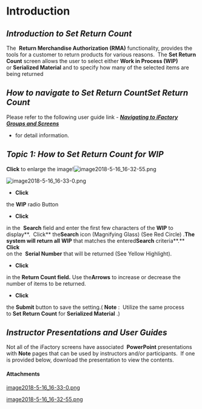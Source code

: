 # Introduction



## ***Introduction to Set Return Count***  


The 
**Return Merchandise Authorization (RMA)**  functionality, provides the tools for a customer to return products for various reasons.  The **Set Return Count**  screen allows the user to select either **Work in Process (WIP)** or **Serialized Material** and to specify how many of the selected items are being returned

## ***How to navigate to Set Return CountSet Return Count***  


Please refer to the following user guide link - 
***[Navigating to iFactory Groups and Screens](/iFactory-JGP-MES/iFactory-JGP-MES-Home/iFactory-JGP-MS/CONTENT/Menu-Navigation/User-Guide-%2D-Navigating-to-iFactory-Groups-and-Screens.md)***  
- for detail information.


## ***Topic 1: How to Set Return Count for WIP***  



**Click** 
to enlarge the image!![image2018-5-16_16-32-55.png](/.attachments/29920181.png)


![image2018-5-16_16-33-0.png](/.attachments/29920180.png)




- **Click**

the **WIP** radio Button
- **Click**

in the 
**Search**  field and enter the first few characters of the **WIP**  to display**.  Click**  the**Search**  icon (Magnifying Glass) (See Red Circle)
.**The system will return all** **WIP**  that matches the entered**Search**  criteria**.** **Click**  
on the 
**Serial Number** that will be returned (See Yellow Highlight).
- **Click**

in the **Return Count field.**   Use the**Arrows** to increase or decrease the number of items to be returned.
- **Click**

the **Submit** button to save the setting.(
**Note** :  Utilize the same process to **Set Return Count** for **Serialized Material** .)




## ***Instructor Presentations and User Guides***  


Not all of the iFactory screens have associated 
**PowerPoint** presentations with **Note** pages that can be used by instructors and/or participants.  If one is provided below, download the presentation to view the contents.

#### Attachments

[image2018-5-16_16-33-0.png](/.attachments/29920180.png)
[image2018-5-16_16-32-55.png](/.attachments/29920181.png)

